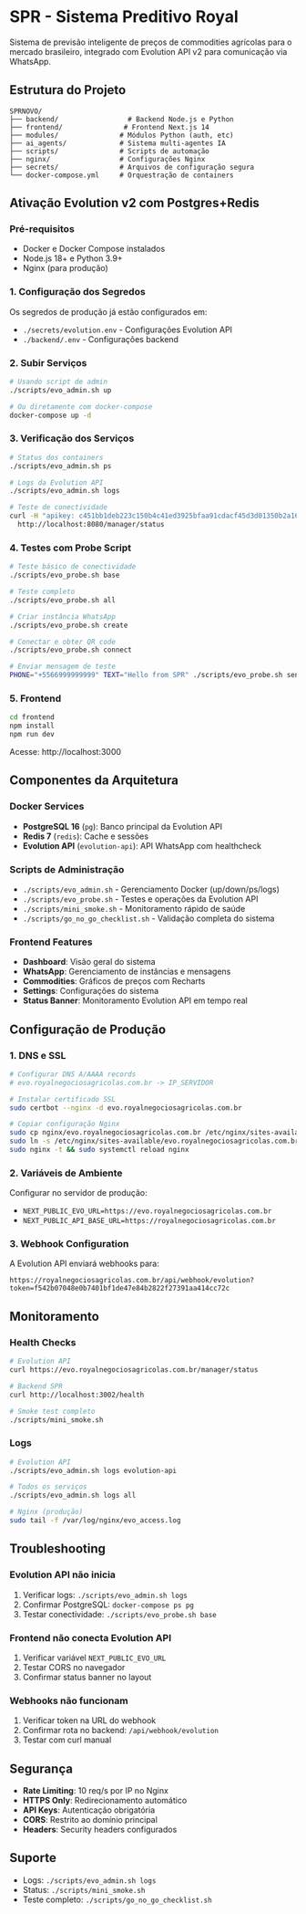 # SPR - Sistema Preditivo Royal

Sistema de previsão inteligente de preços de commodities agrícolas para o mercado brasileiro, integrado com Evolution API v2 para comunicação via WhatsApp.

## Estrutura do Projeto

```
SPRNOVO/
├── backend/                 # Backend Node.js e Python
├── frontend/               # Frontend Next.js 14
├── modules/               # Módulos Python (auth, etc)
├── ai_agents/             # Sistema multi-agentes IA
├── scripts/               # Scripts de automação
├── nginx/                 # Configurações Nginx
├── secrets/               # Arquivos de configuração segura
└── docker-compose.yml     # Orquestração de containers
```

## Ativação Evolution v2 com Postgres+Redis

### Pré-requisitos

- Docker e Docker Compose instalados
- Node.js 18+ e Python 3.9+
- Nginx (para produção)

### 1. Configuração dos Segredos

Os segredos de produção já estão configurados em:
- `./secrets/evolution.env` - Configurações Evolution API
- `./backend/.env` - Configurações backend

### 2. Subir Serviços

```bash
# Usando script de admin
./scripts/evo_admin.sh up

# Ou diretamente com docker-compose
docker-compose up -d
```

### 3. Verificação dos Serviços

```bash
# Status dos containers
./scripts/evo_admin.sh ps

# Logs da Evolution API
./scripts/evo_admin.sh logs

# Teste de conectividade
curl -H "apikey: c451bb1deb223c150b4c41ed3925bfaa91cdacf45d3d01350b2a16520c97b21c" \
  http://localhost:8080/manager/status
```

### 4. Testes com Probe Script

```bash
# Teste básico de conectividade
./scripts/evo_probe.sh base

# Teste completo
./scripts/evo_probe.sh all

# Criar instância WhatsApp
./scripts/evo_probe.sh create

# Conectar e obter QR code
./scripts/evo_probe.sh connect

# Enviar mensagem de teste
PHONE="+5566999999999" TEXT="Hello from SPR" ./scripts/evo_probe.sh sendText
```

### 5. Frontend

```bash
cd frontend
npm install
npm run dev
```

Acesse: http://localhost:3000

## Componentes da Arquitetura

### Docker Services

- **PostgreSQL 16** (`pg`): Banco principal da Evolution API
- **Redis 7** (`redis`): Cache e sessões
- **Evolution API** (`evolution-api`): API WhatsApp com healthcheck

### Scripts de Administração

- `./scripts/evo_admin.sh` - Gerenciamento Docker (up/down/ps/logs)
- `./scripts/evo_probe.sh` - Testes e operações da Evolution API
- `./scripts/mini_smoke.sh` - Monitoramento rápido de saúde
- `./scripts/go_no_go_checklist.sh` - Validação completa do sistema

### Frontend Features

- **Dashboard**: Visão geral do sistema
- **WhatsApp**: Gerenciamento de instâncias e mensagens  
- **Commodities**: Gráficos de preços com Recharts
- **Settings**: Configurações do sistema
- **Status Banner**: Monitoramento Evolution API em tempo real

## Configuração de Produção

### 1. DNS e SSL

```bash
# Configurar DNS A/AAAA records
# evo.royalnegociosagricolas.com.br -> IP_SERVIDOR

# Instalar certificado SSL
sudo certbot --nginx -d evo.royalnegociosagricolas.com.br

# Copiar configuração Nginx
sudo cp nginx/evo.royalnegociosagricolas.com.br /etc/nginx/sites-available/
sudo ln -s /etc/nginx/sites-available/evo.royalnegociosagricolas.com.br /etc/nginx/sites-enabled/
sudo nginx -t && sudo systemctl reload nginx
```

### 2. Variáveis de Ambiente

Configurar no servidor de produção:
- `NEXT_PUBLIC_EVO_URL=https://evo.royalnegociosagricolas.com.br`
- `NEXT_PUBLIC_API_BASE_URL=https://royalnegociosagricolas.com.br`

### 3. Webhook Configuration

A Evolution API enviará webhooks para:
```
https://royalnegociosagricolas.com.br/api/webhook/evolution?token=f542b07048e0b7401bf1de47e84b2822f27391aa414cc72c
```

## Monitoramento

### Health Checks

```bash
# Evolution API
curl https://evo.royalnegociosagricolas.com.br/manager/status

# Backend SPR  
curl http://localhost:3002/health

# Smoke test completo
./scripts/mini_smoke.sh
```

### Logs

```bash
# Evolution API
./scripts/evo_admin.sh logs evolution-api

# Todos os serviços
./scripts/evo_admin.sh logs all

# Nginx (produção)
sudo tail -f /var/log/nginx/evo_access.log
```

## Troubleshooting

### Evolution API não inicia

1. Verificar logs: `./scripts/evo_admin.sh logs`
2. Confirmar PostgreSQL: `docker-compose ps pg`
3. Testar conectividade: `./scripts/evo_probe.sh base`

### Frontend não conecta Evolution API

1. Verificar variável `NEXT_PUBLIC_EVO_URL`
2. Testar CORS no navegador
3. Confirmar status banner no layout

### Webhooks não funcionam

1. Verificar token na URL do webhook
2. Confirmar rota no backend: `/api/webhook/evolution`
3. Testar com curl manual

## Segurança

- **Rate Limiting**: 10 req/s por IP no Nginx
- **HTTPS Only**: Redirecionamento automático
- **API Keys**: Autenticação obrigatória
- **CORS**: Restrito ao domínio principal
- **Headers**: Security headers configurados

## Suporte

- Logs: `./scripts/evo_admin.sh logs`
- Status: `./scripts/mini_smoke.sh`  
- Teste completo: `./scripts/go_no_go_checklist.sh`